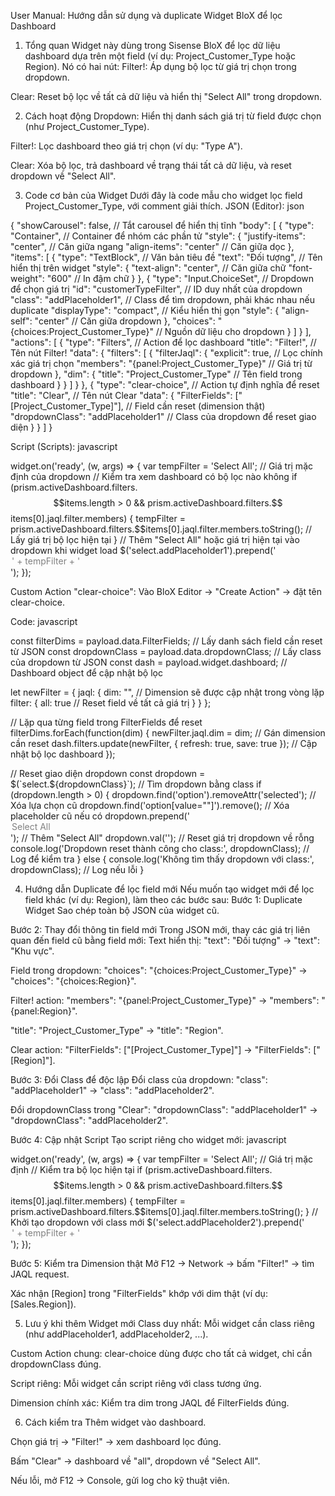 User Manual: Hướng dẫn sử dụng và duplicate Widget BloX để lọc Dashboard
1. Tổng quan
Widget này dùng trong Sisense BloX để lọc dữ liệu dashboard dựa trên một field (ví dụ: Project_Customer_Type hoặc Region). Nó có hai nút:
Filter!: Áp dụng bộ lọc từ giá trị chọn trong dropdown.

Clear: Reset bộ lọc về tất cả dữ liệu và hiển thị "Select All" trong dropdown.

2. Cách hoạt động
Dropdown: Hiển thị danh sách giá trị từ field được chọn (như Project_Customer_Type).

Filter!: Lọc dashboard theo giá trị chọn (ví dụ: "Type A").

Clear: Xóa bộ lọc, trả dashboard về trạng thái tất cả dữ liệu, và reset dropdown về "Select All".

3. Code cơ bản của Widget
Dưới đây là code mẫu cho widget lọc field Project_Customer_Type, với comment giải thích.
JSON (Editor):
json

{
    "showCarousel": false, // Tắt carousel để hiển thị tĩnh
    "body": [
        {
            "type": "Container", // Container để nhóm các phần tử
            "style": {
                "justify-items": "center", // Căn giữa ngang
                "align-items": "center" // Căn giữa dọc
            },
            "items": [
                {
                    "type": "TextBlock", // Văn bản tiêu đề
                    "text": "Đối tượng", // Tên hiển thị trên widget
                    "style": {
                        "text-align": "center", // Căn giữa chữ
                        "font-weight": "600" // In đậm chữ
                    }
                },
                {
                    "type": "Input.ChoiceSet", // Dropdown để chọn giá trị
                    "id": "customerTypeFilter", // ID duy nhất của dropdown
                    "class": "addPlaceholder1", // Class để tìm dropdown, phải khác nhau nếu duplicate
                    "displayType": "compact", // Kiểu hiển thị gọn
                    "style": {
                        "align-self": "center" // Căn giữa dropdown
                    },
                    "choices": "{choices:Project_Customer_Type}" // Nguồn dữ liệu cho dropdown
                }
            ]
        }
    ],
    "actions": [
        {
            "type": "Filters", // Action để lọc dashboard
            "title": "Filter!", // Tên nút Filter!
            "data": {
                "filters": [
                    {
                        "filterJaql": {
                            "explicit": true, // Lọc chính xác giá trị chọn
                            "members": "{panel:Project_Customer_Type}" // Giá trị từ dropdown
                        },
                        "dim": {
                            "title": "Project_Customer_Type" // Tên field trong dashboard
                        }
                    }
                ]
            }
        },
        {
            "type": "clear-choice", // Action tự định nghĩa để reset
            "title": "Clear", // Tên nút Clear
            "data": {
                "FilterFields": ["[Project_Customer_Type]"], // Field cần reset (dimension thật)
                "dropdownClass": "addPlaceholder1" // Class của dropdown để reset giao diện
            }
        }
    ]
}

Script (Scripts):
javascript

widget.on('ready', (w, args) => {
    var tempFilter = 'Select All'; // Giá trị mặc định của dropdown
    // Kiểm tra xem dashboard có bộ lọc nào không
    if (prism.activeDashboard.filters.$$items.length > 0 && 
        prism.activeDashboard.filters.$$items[0].jaql.filter.members) {
        tempFilter = prism.activeDashboard.filters.$$items[0].jaql.filter.members.toString(); // Lấy giá trị bộ lọc hiện tại
    }
    // Thêm "Select All" hoặc giá trị hiện tại vào dropdown khi widget load
    $('select.addPlaceholder1').prepend('<option value="" disabled selected>' + tempFilter + '</option>');
});

Custom Action "clear-choice":
Vào BloX Editor → "Create Action" → đặt tên clear-choice.

Code:
javascript

const filterDims = payload.data.FilterFields; // Lấy danh sách field cần reset từ JSON
const dropdownClass = payload.data.dropdownClass; // Lấy class của dropdown từ JSON
const dash = payload.widget.dashboard; // Dashboard object để cập nhật bộ lọc

let newFilter = {
    jaql: {
        dim: "", // Dimension sẽ được cập nhật trong vòng lặp
        filter: {
            all: true // Reset field về tất cả giá trị
        }
    }
};

// Lặp qua từng field trong FilterFields để reset
filterDims.forEach(function(dim) {
    newFilter.jaql.dim = dim; // Gán dimension cần reset
    dash.filters.update(newFilter, { refresh: true, save: true }); // Cập nhật bộ lọc dashboard
});

// Reset giao diện dropdown
const dropdown = $(`select.${dropdownClass}`); // Tìm dropdown bằng class
if (dropdown.length > 0) {
    dropdown.find('option').removeAttr('selected'); // Xóa lựa chọn cũ
    dropdown.find('option[value=""]').remove(); // Xóa placeholder cũ nếu có
    dropdown.prepend('<option value="" disabled selected>Select All</option>'); // Thêm "Select All"
    dropdown.val(''); // Reset giá trị dropdown về rỗng
    console.log('Dropdown reset thành công cho class:', dropdownClass); // Log để kiểm tra
} else {
    console.log('Không tìm thấy dropdown với class:', dropdownClass); // Log nếu lỗi
}

4. Hướng dẫn Duplicate để lọc field mới
Nếu muốn tạo widget mới để lọc field khác (ví dụ: Region), làm theo các bước sau:
Bước 1: Duplicate Widget
Sao chép toàn bộ JSON của widget cũ.

Bước 2: Thay đổi thông tin field mới
Trong JSON mới, thay các giá trị liên quan đến field cũ bằng field mới:
Text hiển thị:
"text": "Đối tượng" → "text": "Khu vực".

Field trong dropdown:
"choices": "{choices:Project_Customer_Type}" → "choices": "{choices:Region}".

Filter! action:
"members": "{panel:Project_Customer_Type}" → "members": "{panel:Region}".

"title": "Project_Customer_Type" → "title": "Region".

Clear action:
"FilterFields": ["[Project_Customer_Type]"] → "FilterFields": ["[Region]"].

Bước 3: Đổi Class để độc lập
Đổi class của dropdown:
"class": "addPlaceholder1" → "class": "addPlaceholder2".

Đổi dropdownClass trong "Clear":
"dropdownClass": "addPlaceholder1" → "dropdownClass": "addPlaceholder2".

Bước 4: Cập nhật Script
Tạo script riêng cho widget mới:
javascript

widget.on('ready', (w, args) => {
    var tempFilter = 'Select All'; // Giá trị mặc định
    // Kiểm tra bộ lọc hiện tại
    if (prism.activeDashboard.filters.$$items.length > 0 && 
        prism.activeDashboard.filters.$$items[0].jaql.filter.members) {
        tempFilter = prism.activeDashboard.filters.$$items[0].jaql.filter.members.toString();
    }
    // Khởi tạo dropdown với class mới
    $('select.addPlaceholder2').prepend('<option value="" disabled selected>' + tempFilter + '</option>');
});

Bước 5: Kiểm tra Dimension thật
Mở F12 → Network → bấm "Filter!" → tìm JAQL request.

Xác nhận [Region] trong "FilterFields" khớp với dim thật (ví dụ: [Sales.Region]).

5. Lưu ý khi thêm Widget mới
Class duy nhất: Mỗi widget cần class riêng (như addPlaceholder1, addPlaceholder2, ...).

Custom Action chung: clear-choice dùng được cho tất cả widget, chỉ cần dropdownClass đúng.

Script riêng: Mỗi widget cần script riêng với class tương ứng.

Dimension chính xác: Kiểm tra dim trong JAQL để FilterFields đúng.

6. Cách kiểm tra
Thêm widget vào dashboard.

Chọn giá trị → "Filter!" → xem dashboard lọc đúng.

Bấm "Clear" → dashboard về "all", dropdown về "Select All".

Nếu lỗi, mở F12 → Console, gửi log cho kỹ thuật viên.

